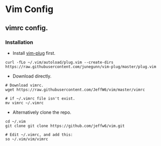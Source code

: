 # Vim Config

## vimrc config.

### Installation

- Install [vim-plug](https://github.com/junegunn/vim-plug) first.
```
curl -fLo ~/.vim/autoload/plug.vim --create-dirs https://raw.githubusercontent.com/junegunn/vim-plug/master/plug.vim
```

- Download directly.
```
# Download vimrc.
wget https://raw.githubusercontent.com/JeffW6/vim/master/vimrc

# if ~/.vimrc file isn't exist.
mv vimrc ~/.vimrc
```

- Alternatively clone the repo.
```
cd ~/.vim
git clone git clone https://github.com/jeffw6/vim.git

# Edit ~/.vimrc, and add this:
so ~/.vim/vim/vimrc
```
